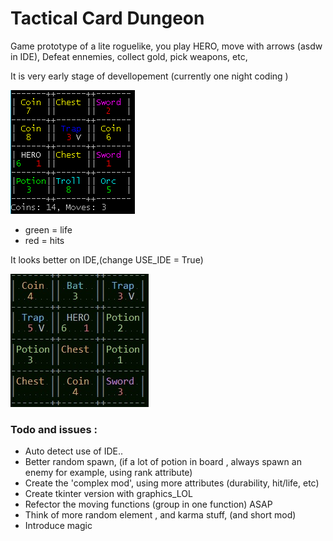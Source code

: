# Tactical Card Dungeon

Game prototype of a lite roguelike, you play HERO, move with arrows (asdw in
IDE), Defeat ennemies, collect gold, pick weapons, etc,

It is very early stage of devellopement (currently one night coding )



![Ugly](img/cmd.gif)

- green = life
- red = hits


It looks better on IDE,(change USE_IDE = True)

![bit better](img/ide_true.jpg)

### Todo and issues :

- Auto detect use of IDE..
- Better random spawn, (if a lot of potion in board , always spawn an enemy for example, using rank attribute)
- Create the 'complex mod', using more attributes (durability, hit/life, etc)
- Create tkinter version with graphics_LOL
- Refector the moving functions (group in one function) ASAP
- Think of more random element , and karma stuff, (and short mod)
- Introduce magic


